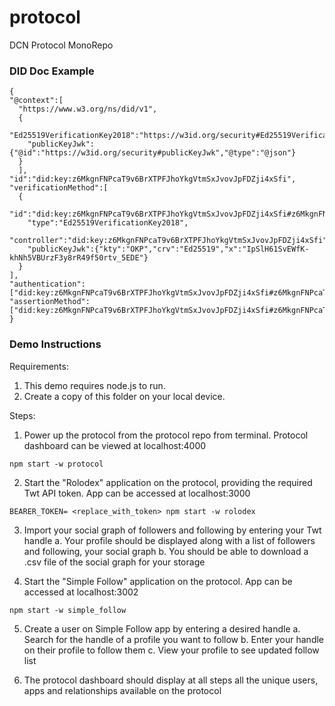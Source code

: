# protocol
DCN Protocol MonoRepo

### DID Doc Example

```
{
"@context":[
  "https://www.w3.org/ns/did/v1",
  {
    "Ed25519VerificationKey2018":"https://w3id.org/security#Ed25519VerificationKey2018",
    "publicKeyJwk":{"@id":"https://w3id.org/security#publicKeyJwk","@type":"@json"}
  }
  ],
"id":"did:key:z6MkgnFNPcaT9v6BrXTPFJhoYkgVtmSxJvovJpFDZji4xSfi",
"verificationMethod":[
  {
    "id":"did:key:z6MkgnFNPcaT9v6BrXTPFJhoYkgVtmSxJvovJpFDZji4xSfi#z6MkgnFNPcaT9v6BrXTPFJhoYkgVtmSxJvovJpFDZji4xSfi",
    "type":"Ed25519VerificationKey2018",
    "controller":"did:key:z6MkgnFNPcaT9v6BrXTPFJhoYkgVtmSxJvovJpFDZji4xSfi",
    "publicKeyJwk":{"kty":"OKP","crv":"Ed25519","x":"IpSlH61SvEWfK-khNh5VBUrzF3y8rR49f50rtv_5EDE"}
  }
],
"authentication":["did:key:z6MkgnFNPcaT9v6BrXTPFJhoYkgVtmSxJvovJpFDZji4xSfi#z6MkgnFNPcaT9v6BrXTPFJhoYkgVtmSxJvovJpFDZji4xSfi"],
"assertionMethod":["did:key:z6MkgnFNPcaT9v6BrXTPFJhoYkgVtmSxJvovJpFDZji4xSfi#z6MkgnFNPcaT9v6BrXTPFJhoYkgVtmSxJvovJpFDZji4xSfi"]
}
```
### Demo Instructions

Requirements: 
1. This demo requires node.js to run. 
2. Create a copy of this folder on your local device. 

Steps:

1. Power up the protocol from the protocol repo from terminal. Protocol dashboard can be viewed at localhost:4000
```
npm start -w protocol
```

2. Start the "Rolodex" application on the protocol, providing the required Twt API token. App can be accessed at localhost:3000
```
BEARER_TOKEN= <replace_with_token> npm start -w rolodex
```

3. Import your social graph of followers and following by entering your Twt handle
  a. Your profile should be displayed along with a list of followers and following, your social graph
  b. You should be able to download a .csv file of the social graph for your storage

4. Start the "Simple Follow" application on the protocol. App can be accessed at localhost:3002
```
npm start -w simple_follow
```

5. Create a user on Simple Follow app by entering a desired handle
  a. Search for the handle of a profile you want to follow
  b. Enter your handle on their profile to follow them
  c. View your profile to see updated follow list
  
6. The protocol dashboard should display at all steps all the unique users, apps and relationships available on the protocol

